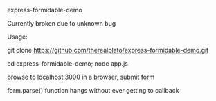 express-formidable-demo

Currently broken due to unknown bug

Usage:

git clone https://github.com/therealplato/express-formidable-demo.git

cd express-formidable-demo; node app.js

browse to localhost:3000 in a browser, submit form

form.parse() function hangs without ever getting to callback
